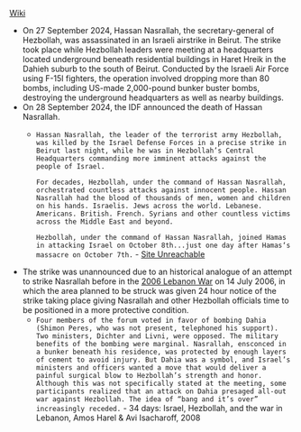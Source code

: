 [Wiki](https://en.wikipedia.org/wiki/2024_Hezbollah_headquarters_strike)

- On 27 September 2024, Hassan Nasrallah, the secretary-general of Hezbollah, was assassinated in an Israeli airstrike in Beirut. The strike took place while Hezbollah leaders were meeting at a headquarters located underground beneath residential buildings in Haret Hreik in the Dahieh suburb to the south of Beirut. Conducted by the Israeli Air Force using F-15I fighters, the operation involved dropping more than 80 bombs, including US-made 2,000-pound bunker buster bombs, destroying the underground headquarters as well as nearby buildings.
- On 28 September 2024, the IDF announced the death of Hassan Nasrallah.
	- `Hassan Nasrallah, the leader of the terrorist army Hezbollah, was killed by the Israel Defense Forces in a precise strike in Beirut last night, while he was in Hezbollah’s Central Headquarters commanding more imminent attacks against the people of Israel.`
	  
	  `For decades, Hezbollah, under the command of Hassan Nasrallah, orchestrated countless attacks against innocent people. Hassan Nasrallah had the blood of thousands of men, women and children on his hands. Israelis. Jews across the world. Lebanese. Americans. British. French. Syrians and other countless victims across the Middle East and beyond.`
	  
	  `Hezbollah, under the command of Hassan Nasrallah, joined Hamas in attacking Israel on October 8th...just one day after Hamas‘s massacre on October 7th.` - [Site Unreachable](https://www.idf.il/en/mini-sites/israel-at-war/briefings-by-idf-spokesperson-rear-admiral-daniel-hagari/september-24-press-briefings/press-conference-by-idf-spokesperson-radm-daniel-hagari-september-28-2024/)
- The strike was unannounced due to an historical analogue of an attempt to strike Nasrallah before in the [2006 Lebanon War](2006%20Lebanon%20War,%20Israel-Hezbollah%20War) on 14 July 2006, in which the area planned to be struck was given 24 hour notice of the strike taking place giving Nasrallah and other Hezbollah officials time to be positioned in a more protective condition.
	- `Four members of the forum voted in favor of bombing Dahia (Shimon Peres, who was not present, telephoned his support). Two ministers, Dichter and Livni, were opposed. The military benefits of the bombing were marginal. Nasrallah, ensconced in a bunker beneath his residence, was protected by enough layers of cement to avoid injury. But Dahia was a symbol, and Israel’s ministers and officers wanted a move that would deliver a painful surgical blow to Hezbollah’s strength and honor. Although this was not specifically stated at the meeting, some participants realized that an attack on Dahia presaged all-out war against Hezbollah. The idea of “bang and it’s over” increasingly receded.` - 34 days: Israel, Hezbollah, and the war in Lebanon, Amos Harel & Avi Isacharoff, 2008
